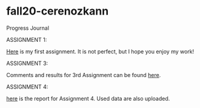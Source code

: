 # fall20-cerenozkann

Progress Journal

ASSIGNMENT 1:

[Here](files/Homework1-HTML.html) is my first assignment. It is not perfect, but I hope you enjoy my work!

ASSIGNMENT 3:

Comments and results for 3rd Assignment can be found [here](files/Homework-3.html).

ASSIGNMENT 4: 

[here](files/HW4.html) is the report for Assignment 4. Used data are also uploaded.
